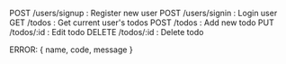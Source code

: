 POST /users/signup : Register new user
POST /users/signin : Login user
GET /todos : Get current user's todos
POST /todos : Add new todo
PUT /todos/:id : Edit todo
DELETE /todos/:id : Delete todo

ERROR: {
name,
code,
message
}
